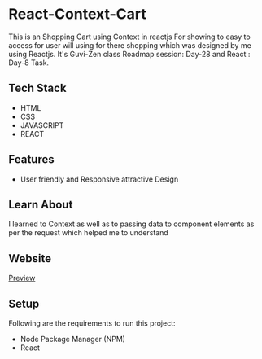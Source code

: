 # React-Context-Cart
<p>This is an Shopping Cart using Context in reactjs For showing to easy to access for user will using for there shopping which was designed by me using Reactjs. It's Guvi-Zen class Roadmap session: Day-28 and React : Day-8 Task.</p>

## Tech Stack
<ul>
  <li>HTML</li>
  <li>CSS</li>
  <li>JAVASCRIPT</li>
  <li>REACT</li>
</ul>

## Features
<ul>
  <li>User friendly and Responsive attractive Design</li>
</ul>

## Learn About
<p>I learned to Context as well as to passing data to component elements as per the request which helped me to understand</p>



## Website
<a href="https://react-context-task.netlify.app/" target="_blank">Preview</a>

## Setup
<p>Following are the requirements to run this project:</p>
<ul>
  <li>Node Package Manager (NPM)</li>
  <li>React</li>
</ul>
